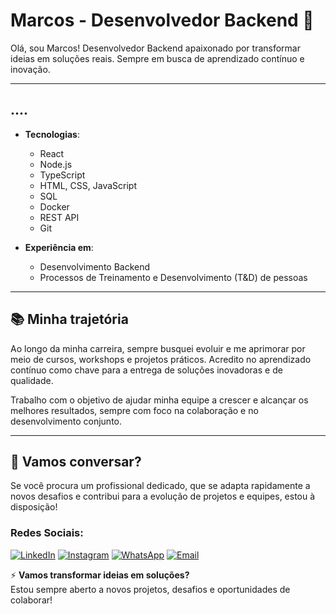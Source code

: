 # Marcos - Desenvolvedor Backend 🚀

Olá, sou Marcos! Desenvolvedor Backend apaixonado por transformar ideias em soluções reais. Sempre em busca de aprendizado contínuo e inovação.

---

## ....
- **Tecnologias**:  
  - React
  - Node.js
  - TypeScript
  - HTML, CSS, JavaScript
  - SQL
  - Docker
  - REST API
  - Git

- **Experiência em**:  
  - Desenvolvimento Backend
  - Processos de Treinamento e Desenvolvimento (T&D) de pessoas

---

## 📚 Minha trajetória

Ao longo da minha carreira, sempre busquei evoluir e me aprimorar por meio de cursos, workshops e projetos práticos. Acredito no aprendizado contínuo como chave para a entrega de soluções inovadoras e de qualidade.

Trabalho com o objetivo de ajudar minha equipe a crescer e alcançar os melhores resultados, sempre com foco na colaboração e no desenvolvimento conjunto.

---

## 🤝 Vamos conversar?

Se você procura um profissional dedicado, que se adapta rapidamente a novos desafios e contribui para a evolução de projetos e equipes, estou à disposição!

### Redes Sociais:

[![LinkedIn](https://img.shields.io/badge/LinkedIn-%230077B5?style=for-the-badge&logo=linkedin&logoColor=white)](https://www.linkedin.com/in/marvinisantana)
[![Instagram](https://img.shields.io/badge/Instagram-%23E4405F?style=for-the-badge&logo=instagram&logoColor=white)](https://www.instagram.com/vini.santanx)
[![WhatsApp](https://img.shields.io/badge/WhatsApp-%238B9B36?style=for-the-badge&logo=whatsapp&logoColor=white)](https://wa.me/71985125048)
[![Email](https://img.shields.io/badge/Email-%23D14836?style=for-the-badge&logo=gmail&logoColor=white)](mailto:marcosdev.working@gmail.com)

⚡ **Vamos transformar ideias em soluções?**  
Estou sempre aberto a novos projetos, desafios e oportunidades de colaborar!
